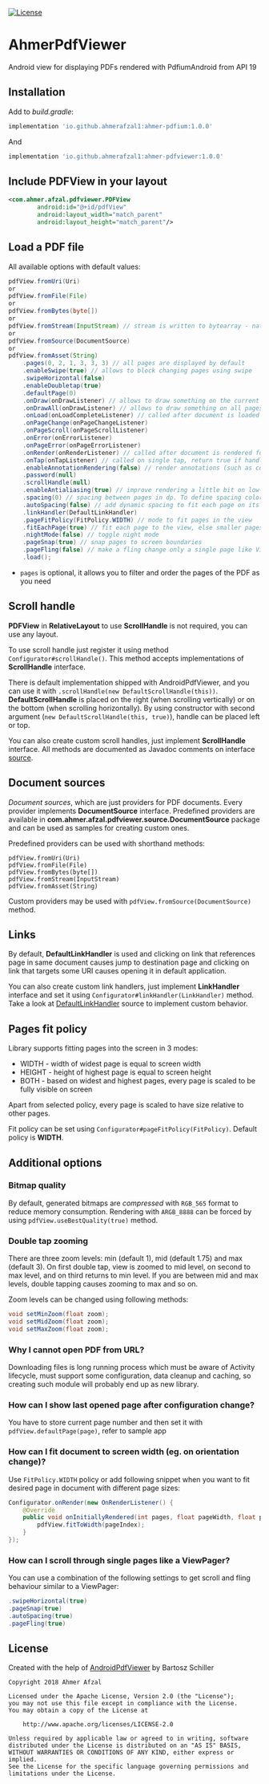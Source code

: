 [![License](https://img.shields.io/badge/License-Apache%202.0-blue.svg)](https://opensource.org/licenses/Apache-2.0)

# AhmerPdfViewer
Android view for displaying PDFs rendered with PdfiumAndroid from API 19

## Installation

Add to _build.gradle_:
```groovy
implementation 'io.github.ahmerafzal1:ahmer-pdfium:1.0.0'
```
And
```groovy
implementation 'io.github.ahmerafzal1:ahmer-pdfviewer:1.0.0'
```

## Include PDFView in your layout

``` xml
<com.ahmer.afzal.pdfviewer.PDFView
        android:id="@+id/pdfView"
        android:layout_width="match_parent"
        android:layout_height="match_parent"/>
```

## Load a PDF file

All available options with default values:
``` java
pdfView.fromUri(Uri)
or
pdfView.fromFile(File)
or
pdfView.fromBytes(byte[])
or
pdfView.fromStream(InputStream) // stream is written to bytearray - native code cannot use Java Streams
or
pdfView.fromSource(DocumentSource)
or
pdfView.fromAsset(String)
    .pages(0, 2, 1, 3, 3, 3) // all pages are displayed by default
    .enableSwipe(true) // allows to block changing pages using swipe
    .swipeHorizontal(false)
    .enableDoubletap(true)
    .defaultPage(0)     
    .onDraw(onDrawListener) // allows to draw something on the current page, usually visible in the middle of the screen    
    .onDrawAll(onDrawListener) // allows to draw something on all pages, separately for every page. Called only for visible pages
    .onLoad(onLoadCompleteListener) // called after document is loaded and starts to be rendered
    .onPageChange(onPageChangeListener)
    .onPageScroll(onPageScrollListener)
    .onError(onErrorListener)
    .onPageError(onPageErrorListener)
    .onRender(onRenderListener) // called after document is rendered for the first time    
    .onTap(onTapListener) // called on single tap, return true if handled, false to toggle scroll handle visibility
    .enableAnnotationRendering(false) // render annotations (such as comments, colors or forms)
    .password(null)
    .scrollHandle(null)
    .enableAntialiasing(true) // improve rendering a little bit on low-res screens    
    .spacing(0) // spacing between pages in dp. To define spacing color, set view background
    .autoSpacing(false) // add dynamic spacing to fit each page on its own on the screen
    .linkHandler(DefaultLinkHandler)
    .pageFitPolicy(FitPolicy.WIDTH) // mode to fit pages in the view
    .fitEachPage(true) // fit each page to the view, else smaller pages are scaled relative to largest page.
    .nightMode(false) // toggle night mode
    .pageSnap(true) // snap pages to screen boundaries
    .pageFling(false) // make a fling change only a single page like ViewPager
    .load();
```

* `pages` is optional, it allows you to filter and order the pages of the PDF as you need

## Scroll handle

**PDFView** in **RelativeLayout** to use **ScrollHandle** is not required, you can use any layout.

To use scroll handle just register it using method `Configurator#scrollHandle()`.
This method accepts implementations of **ScrollHandle** interface.

There is default implementation shipped with AndroidPdfViewer, and you can use it with
`.scrollHandle(new DefaultScrollHandle(this))`.
**DefaultScrollHandle** is placed on the right (when scrolling vertically) or on the bottom (when scrolling horizontally).
By using constructor with second argument (`new DefaultScrollHandle(this, true)`), handle can be placed left or top.

You can also create custom scroll handles, just implement **ScrollHandle** interface.
All methods are documented as Javadoc comments on interface [source](https://github.com/AhmerAfzal1/AhmerPDF/blob/master/AhmerPDFViewer/src/main/java/com/ahmer/afzal/pdfviewer/scroll/ScrollHandle.java).

## Document sources
_Document sources_, which are just providers for PDF documents.
Every provider implements **DocumentSource** interface.
Predefined providers are available in **com.ahmer.afzal.pdfviewer.source.DocumentSource** package and can be used as
samples for creating custom ones.

Predefined providers can be used with shorthand methods:
```
pdfView.fromUri(Uri)
pdfView.fromFile(File)
pdfView.fromBytes(byte[])
pdfView.fromStream(InputStream)
pdfView.fromAsset(String)
```
Custom providers may be used with `pdfView.fromSource(DocumentSource)` method.

## Links
By default, **DefaultLinkHandler** is used and clicking on link that references page in same document causes jump to destination page
and clicking on link that targets some URI causes opening it in default application.

You can also create custom link handlers, just implement **LinkHandler** interface and set it using
`Configurator#linkHandler(LinkHandler)` method. Take a look at [DefaultLinkHandler](https://github.com/AhmerAfzal1/AhmerPDF/blob/master/AhmerPDFViewer/src/main/java/com/ahmer/afzal/pdfviewer/scroll/DefaultScrollHandle.java)
source to implement custom behavior.

## Pages fit policy
Library supports fitting pages into the screen in 3 modes:
* WIDTH - width of widest page is equal to screen width
* HEIGHT - height of highest page is equal to screen height
* BOTH - based on widest and highest pages, every page is scaled to be fully visible on screen

Apart from selected policy, every page is scaled to have size relative to other pages.

Fit policy can be set using `Configurator#pageFitPolicy(FitPolicy)`. Default policy is **WIDTH**.

## Additional options

### Bitmap quality
By default, generated bitmaps are _compressed_ with `RGB_565` format to reduce memory consumption.
Rendering with `ARGB_8888` can be forced by using `pdfView.useBestQuality(true)` method.

### Double tap zooming
There are three zoom levels: min (default 1), mid (default 1.75) and max (default 3). On first double tap,
view is zoomed to mid level, on second to max level, and on third returns to min level.
If you are between mid and max levels, double tapping causes zooming to max and so on.

Zoom levels can be changed using following methods:

``` java
void setMinZoom(float zoom);
void setMidZoom(float zoom);
void setMaxZoom(float zoom);
```

### Why I cannot open PDF from URL?
Downloading files is long running process which must be aware of Activity lifecycle, must support some configuration, 
data cleanup and caching, so creating such module will probably end up as new library.

### How can I show last opened page after configuration change?
You have to store current page number and then set it with `pdfView.defaultPage(page)`, refer to sample app

### How can I fit document to screen width (eg. on orientation change)?
Use `FitPolicy.WIDTH` policy or add following snippet when you want to fit desired page in document with different page sizes:
``` java
Configurator.onRender(new OnRenderListener() {
    @Override
    public void onInitiallyRendered(int pages, float pageWidth, float pageHeight) {
        pdfView.fitToWidth(pageIndex);
    }
});
```

### How can I scroll through single pages like a ViewPager?
You can use a combination of the following settings to get scroll and fling behaviour similar to a ViewPager:
``` java
.swipeHorizontal(true)
.pageSnap(true)
.autoSpacing(true)
.pageFling(true)
```

## License

Created with the help of [AndroidPdfViewer](https://github.com/barteksc/AndroidPdfViewer/) by Bartosz Schiller
```
Copyright 2018 Ahmer Afzal

Licensed under the Apache License, Version 2.0 (the "License");
you may not use this file except in compliance with the License.
You may obtain a copy of the License at

    http://www.apache.org/licenses/LICENSE-2.0

Unless required by applicable law or agreed to in writing, software
distributed under the License is distributed on an "AS IS" BASIS,
WITHOUT WARRANTIES OR CONDITIONS OF ANY KIND, either express or implied.
See the License for the specific language governing permissions and
limitations under the License.
```

